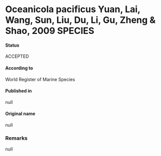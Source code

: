 Oceanicola pacificus Yuan, Lai, Wang, Sun, Liu, Du, Li, Gu, Zheng & Shao, 2009 SPECIES
=======

#### Status
ACCEPTED

#### According to
World Register of Marine Species

#### Published in
null

#### Original name
null

### Remarks
null